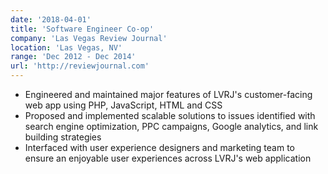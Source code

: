 ```yaml
---
date: '2018-04-01'
title: 'Software Engineer Co-op'
company: 'Las Vegas Review Journal'
location: 'Las Vegas, NV'
range: 'Dec 2012 - Dec 2014'
url: 'http://reviewjournal.com'
---
```


- Engineered and maintained major features of LVRJ's customer-facing web app using PHP, JavaScript, HTML and CSS
- Proposed and implemented scalable solutions to issues identified with search engine optimization, PPC campaigns, Google analytics, and link building strategies
- Interfaced with user experience designers and marketing team to ensure an enjoyable user experiences across LVRJ's web application
